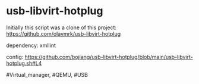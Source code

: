 # usb-libvirt-hotplug
Initially this script was a clone of this project: https://github.com/olavmrk/usb-libvirt-hotplug

dependency:
xmllint

config:
https://github.com/bojiang/usb-libvirt-hotplug/blob/main/usb-libvirt-hotplug.sh#L4

#Virtual_manager, #QEMU, #USB
